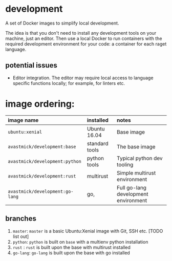 # development

A set of Docker images to simplify local development.

The idea is that you don't need to install any development tools on your machine, just an editor. Then use a local Docker to run containers with the required development environment for your code: a container for each raget language.

## potential issues

- Editor integration. The editor may require local access to language specific functions locally; for example, for linters etc.


# image ordering:


|image name |installed|notes|
|:---|:---|:---|
|``ubuntu:xenial``|Ubuntu 16.04|Base image
|``avastmick/development:base``|standard tools|The base image|
|``avastmick/development:python``|python tools|Typical python dev tooling|
|``avastmick/development:rust``|multirust|Simple multirust environment|
|``avastmick/development:go-lang``|go, |Full go-lang development environment|


## branches

1. ``master``: ``master`` is a basic Ubuntu:Xenial image with Git, SSH etc. [TODO list out]
2. ``python``: ``python`` is built on ``base`` with a multienv python installation
3. ``rust`` : ``rust`` is built upon the base with multirust installed
4. ``go-lang``: ``go-lang`` is built upon the base with go installed
